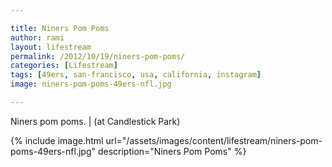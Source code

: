 ```yaml
---

title: Niners Pom Poms
author: rami
layout: lifestream 
permalink: /2012/10/19/niners-pom-poms/
categories: [Lifestream]
tags: [49ers, san-francisco, usa, california, instagram] 
image: niners-pom-poms-49ers-nfl.jpg

---
```


Niners pom poms. | (at Candlestick Park)

{% include image.html url="/assets/images/content/lifestream/niners-pom-poms-49ers-nfl.jpg" description="Niners Pom Poms" %}


